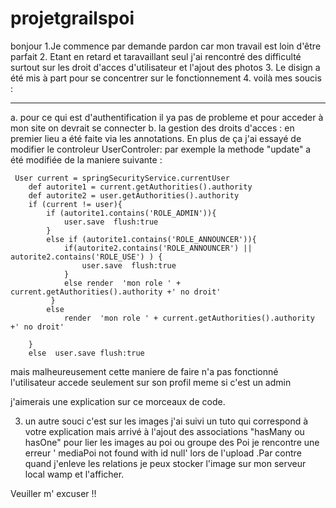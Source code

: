 # projetgrailspoi
bonjour
1.Je commence par demande pardon car mon travail est loin d'être parfait
2. Etant en retard et taravaillant seul j'ai rencontré des difficulté surtout sur les droit d'acces d'utilisateur et l'ajout des photos
3. Le disign a été mis à part pour se concentrer sur le fonctionnement
4. voilà mes soucis :

-----------------
a. pour ce qui est d'authentification il ya pas de probleme et pour acceder à mon site on devrait se connecter
b. la gestion des droits d'acces : en premier lieu a été faite via les annotations. En plus de ça j'ai essayé de modifier le controleur UserControler: par exemple la methode "update" a été modifiée de la maniere suivante :


     User current = springSecurityService.currentUser
        def autorite1 = current.getAuthorities().authority
        def autorite2 = user.getAuthorities().authority
        if (current != user){
            if (autorite1.contains('ROLE_ADMIN')){
                user.save  flush:true
            }
            else if (autorite1.contains('ROLE_ANNOUNCER')){
                if(autorite2.contains('ROLE_ANNOUNCER') || autorite2.contains('ROLE_USE') ) {
                    user.save  flush:true
                }
                else render  'mon role ' + current.getAuthorities().authority +' no droit'
             }
            else
                render  'mon role ' + current.getAuthorities().authority +' no droit'

        }
        else  user.save flush:true
        
        
   mais malheureusement cette maniere de faire n'a pas fonctionné l'utilisateur accede seulement sur son profil meme si c'est un admin
   
   j'aimerais une explication sur ce morceaux de code.
   
 3. un autre souci c'est sur les images
   j'ai suivi un tuto qui correspond à votre explication mais arrivé à l'ajout des associations "hasMany ou hasOne" pour lier les images au poi ou groupe des Poi je rencontre une erreur ' mediaPoi not found with id null'  lors de l'upload .Par contre quand j'enleve les relations je peux stocker l'image sur mon serveur local wamp et l'afficher.
   
   Veuiller m' excuser !!


